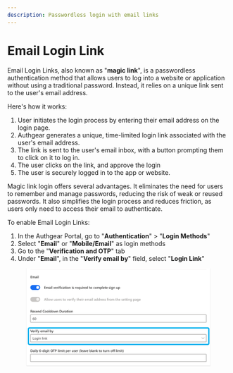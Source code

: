 ```yaml
---
description: Passwordless login with email links
---
```


# Email Login Link

Email Login Links, also known as "**magic link**", is a passwordless authentication method that allows users to log into a website or application without using a traditional password. Instead, it relies on a unique link sent to the user's email address.

Here's how it works:

1. User initiates the login process by entering their email address on the login page.
2. Authgear generates a unique, time-limited login link associated with the user's email address.
3. The link is sent to the user's email inbox, with a button prompting them to click on it to log in.
4. The user clicks on the link, and approve the login
5. The user is securely logged in to the app or website.

Magic link login offers several advantages. It eliminates the need for users to remember and manage passwords, reducing the risk of weak or reused passwords. It also simplifies the login process and reduces friction, as users only need to access their email to authenticate.

To enable Email Login Links:

1. In the Authgear Portal, go to "**Authentication**" > "**Login Methods**"
2. Select "**Email**" or "**Mobile/Email**" as login methods
3. Go to the "**Verification and OTP**" tab
4. Under "**Email**", in the "**Verify email by**" field, select "**Login Link**"

<figure><img src="../.gitbook/assets/image (3) (1).png" alt=""><figcaption></figcaption></figure>
